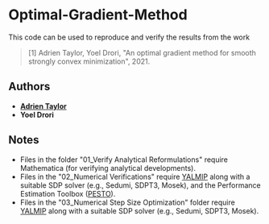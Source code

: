 # Optimal-Gradient-Method

This code can be used to reproduce and verify the results from the work

> [1] Adrien Taylor, Yoel Drori, "An optimal gradient method for smooth strongly convex minimization", 2021.

## Authors

- [**Adrien Taylor**](http://www.di.ens.fr/~ataylor/)
- **Yoel Drori**

## Notes

- Files in the folder "01_Verify Analytical Reformulations" require Mathematica (for verifying analytical developments).
- Files in the "02_Numerical Verifications" require [YALMIP](https://yalmip.github.io/) along with a suitable SDP solver (e.g., Sedumi, SDPT3, Mosek), and the Performance Estimation Toolbox ([PESTO](https://github.com/AdrienTaylor/Performance-Estimation-Toolbox)).
- Files in the "03_Numerical Step Size Optimization" folder require [YALMIP](https://yalmip.github.io/) along with a suitable SDP solver (e.g., Sedumi, SDPT3, Mosek).



